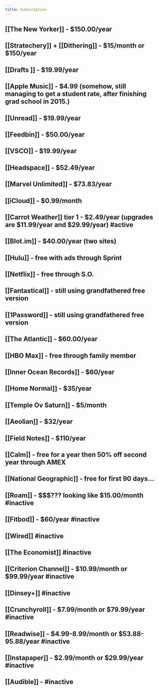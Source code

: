 ```yaml
---
title: Subscription
---
```


## [[The New Yorker]] - $150.00/year

## [[Stratechery]] + [[Dithering]] - $15/month or $150/year

## [[Drafts ]] - $19.99/year

## [[Apple Music]] - $4.99 (somehow, still managing to get a student rate, after finishing grad school in 2015.)

## [[Unread]] - $19.99/year

## [[Feedbin]] - $50.00/year

## [[VSCO]] - $19.99/year

## [[Headspace]] - $52.49/year

## [[Marvel Unlimited]] - $73.83/year

## [[iCloud]] - $0.99/month

## [[Carrot Weather]] tier 1 - $2.49/year (upgrades are $11.99/year and $29.99/year) #active

## [[Blot.im]] - $40.00/year (two sites)

## [[Hulu]] - free with ads through Sprint

## [[Netflix]] - free through S.O.

## [[Fantastical]] - still using grandfathered free version

## [[1Password]] - still using grandfathered free version 

## [[The Atlantic]] - $60.00/year

## [[HBO Max]] - free through family member

## [[Inner Ocean Records]] - $60/year

## [[Home Normal]] - $35/year

## [[Temple Ov Saturn]] - $5/month

## [[Aeolian]] - $32/year

## [[Field Notes]] - $110/year

## [[Calm]] - free for a year then 50% off second year through AMEX

## [[National Geographic]] - free for first 90 days...

## 

## [[Roam]] - $$$??? looking like $15.00/month #inactive

## 

## [[Fitbod]] - $60/year #inactive

## [[Wired]] #inactive

## [[The Economist]] #inactive

## [[Criterion Channel]] - $10.99/month or $99.99/year #inactive

## 

## [[Dinsey+]] #inactive

## [[Crunchyroll]] - $7.99/month or $79.99/year #inactive

## [[Readwise]] - $4.99-8.99/month or $53.88-95.88/year #inactive

## [[Instapaper]] - $2.99/month or $29.99/year #inactive

## [[Audible]] - #inactive
